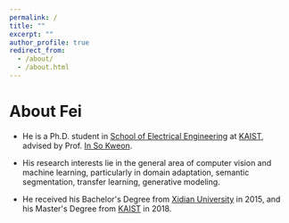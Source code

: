 ```yaml
---
permalink: /
title: ""
excerpt: ""
author_profile: true
redirect_from: 
  - /about/
  - /about.html
---
```


# About Fei
* He is a Ph.D. student in [School of Electrical Engineering](https://ee.kaist.ac.kr/) at [KAIST](https://www.kaist.ac.kr/en/), advised by Prof. [In So Kweon](http://rcv.kaist.ac.kr/index.php?mid=rcv_faculty). 

* His research interests lie in the general area of computer vision and machine learning, particularly in domain adaptation, semantic segmentation, transfer learning, generative modeling. 

* He received his Bachelor's Degree from [Xidian University](https://en.xidian.edu.cn/) in 2015, and his Master's Degree from [KAIST](https://www.kaist.ac.kr/en/) in 2018.
